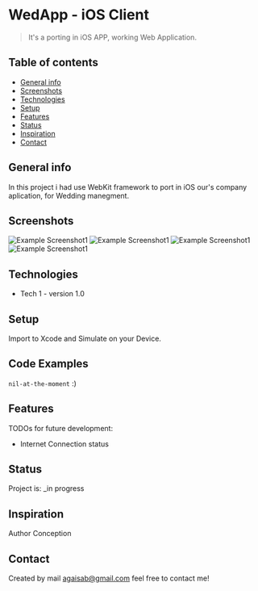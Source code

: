 # WedApp - iOS Client
>  It's a porting in iOS APP, working Web Application. 


## Table of contents
* [General info](#general-info)
* [Screenshots](#screenshots)
* [Technologies](#technologies)
* [Setup](#setup)
* [Features](#features)
* [Status](#status)
* [Inspiration](#inspiration)
* [Contact](#contact)

## General info

In this project i had use WebKit framework to port in iOS our's company aplication, for Wedding manegment.

## Screenshots
![Example Screenshot1](./Screenshots/1.png)
![Example Screenshot1](./Screenshots/2.png)
![Example Screenshot1](./Screenshots/3.png)
![Example Screenshot1](./Screenshots/4.png)

## Technologies
* Tech 1 - version 1.0

## Setup
Import to Xcode and Simulate on your Device. 

## Code Examples
`nil-at-the-moment` :)

## Features
TODOs for future development:
* Internet Connection status

## Status
Project is: _in progress

## Inspiration
Author Conception

## Contact
Created by mail agaisab@gmail.com feel free to contact me!
